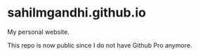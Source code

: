 # sahilmgandhi.github.io

My personal website.
 
This repo is now public since I do not have Github Pro anymore. 
